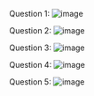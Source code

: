 Question 1:
![image](https://github.com/Yesaullah/OOPSpring2024/assets/142867724/a2ca208e-eff2-4861-9dd9-972fa30f0623)

Question 2:
![image](https://github.com/Yesaullah/OOPSpring2024/assets/142867724/787768dc-86ae-4f06-82f4-286431916710)

Question 3:
![image](https://github.com/Yesaullah/OOPSpring2024/assets/142867724/6862d048-3d2b-4280-8e94-9403cadd5491)

Question 4:
![image](https://github.com/Yesaullah/OOPSpring2024/assets/142867724/f0172c9e-ec7f-46d0-8814-bd297bd03657)

Question 5:
![image](https://github.com/Yesaullah/OOPSpring2024/assets/142867724/88da7460-a1e3-44ba-8de5-4835bb9f5ebe)
